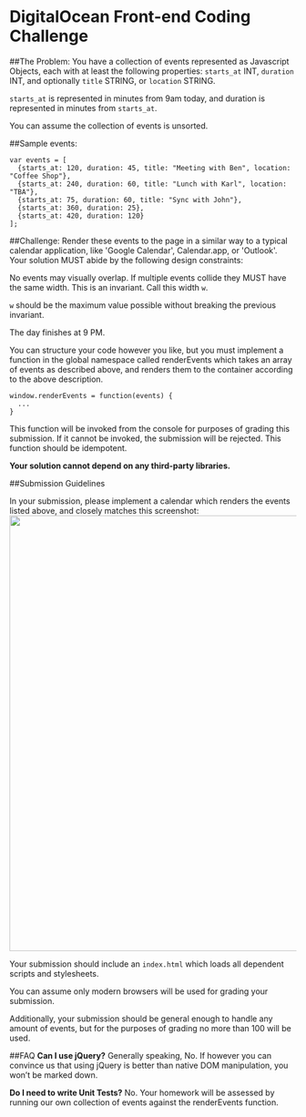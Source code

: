 # DigitalOcean Front-end Coding Challenge

##The Problem:
You have a collection of events represented as Javascript Objects, each with at least the following properties: `starts_at` INT, `duration` INT, and optionally `title` STRING, or `location` STRING.

`starts_at` is represented in minutes from 9am today, and duration is represented in minutes from `starts_at`.

You can assume the collection of events is unsorted.

##Sample events:
```
var events = [
  {starts_at: 120, duration: 45, title: "Meeting with Ben", location: "Coffee Shop"}, 
  {starts_at: 240, duration: 60, title: "Lunch with Karl", location: "TBA"},
  {starts_at: 75, duration: 60, title: "Sync with John"},
  {starts_at: 360, duration: 25},
  {starts_at: 420, duration: 120}
];
```

##Challenge:
Render these events to the page in a similar way to a typical calendar application, like 'Google Calendar', Calendar.app, or 'Outlook'. Your solution MUST abide by the following design constraints:

No events may visually overlap. If multiple events collide they MUST have the same width. This is an invariant. Call this width `w`.

`w` should be the maximum value possible without breaking the previous invariant.


The day finishes at 9 PM.

You can structure your code however you like, but you must implement a function in the global namespace called renderEvents which takes an array of events as described above, and renders them to the container according to the above description. 

```
window.renderEvents = function(events) {
  ...
}
```
This function will be invoked from the console for purposes of grading this submission. If it cannot be invoked, the submission will be rejected. This function should be idempotent.

**Your solution cannot depend on any third-party libraries.**

##Submission Guidelines

In your submission, please implement a calendar which renders the events listed above, and closely matches this screenshot:<br>
<img src="https://raw.githubusercontent.com/neilbaylor/calendar-hw/master/output.png" width=765px>

Your submission should include an `index.html` which loads all dependent scripts and stylesheets.

You can assume only modern browsers will be used for grading your submission.

Additionally, your submission should be general enough to handle any amount of events, but for the purposes of grading no more than 100 will be used.


##FAQ
**Can I use jQuery?**
Generally speaking, No. If however you can convince us that using jQuery is better than native DOM manipulation, you won’t be marked down.

**Do I need to write Unit Tests?**
No. Your homework will be assessed by running our own collection of events against the renderEvents function.
